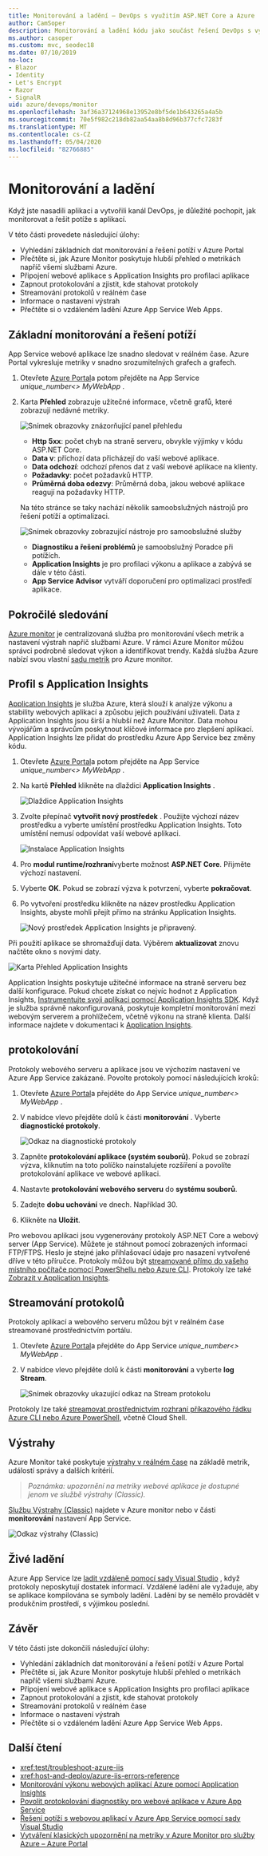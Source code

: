 ```yaml
---
title: Monitorování a ladění – DevOps s využitím ASP.NET Core a Azure
author: CamSoper
description: Monitorování a ladění kódu jako součást řešení DevOps s využitím ASP.NET Core a Azure
ms.author: casoper
ms.custom: mvc, seodec18
ms.date: 07/10/2019
no-loc:
- Blazor
- Identity
- Let's Encrypt
- Razor
- SignalR
uid: azure/devops/monitor
ms.openlocfilehash: 3af36a37124968e13952e8bf5de1b643265a4a5b
ms.sourcegitcommit: 70e5f982c218db82aa54aa8b8d96b377cfc7283f
ms.translationtype: MT
ms.contentlocale: cs-CZ
ms.lasthandoff: 05/04/2020
ms.locfileid: "82766885"
---
```

# <a name="monitor-and-debug"></a>Monitorování a ladění

Když jste nasadili aplikaci a vytvořili kanál DevOps, je důležité pochopit, jak monitorovat a řešit potíže s aplikací.

V této části provedete následující úlohy:

* Vyhledání základních dat monitorování a řešení potíží v Azure Portal
* Přečtěte si, jak Azure Monitor poskytuje hlubší přehled o metrikách napříč všemi službami Azure.
* Připojení webové aplikace s Application Insights pro profilaci aplikace
* Zapnout protokolování a zjistit, kde stahovat protokoly
* Streamování protokolů v reálném čase
* Informace o nastavení výstrah
* Přečtěte si o vzdáleném ladění Azure App Service Web Apps.

## <a name="basic-monitoring-and-troubleshooting"></a>Základní monitorování a řešení potíží

App Service webové aplikace lze snadno sledovat v reálném čase. Azure Portal vykresluje metriky v snadno srozumitelných grafech a grafech.

1. Otevřete [Azure Portal](https://portal.azure.com)a potom přejděte na App Service *unique_number\<\> MyWebApp* .

1. Karta **Přehled** zobrazuje užitečné informace, včetně grafů, které zobrazují nedávné metriky.

    ![Snímek obrazovky znázorňující panel přehledu](./media/monitoring/overview.png)

    * **Http 5xx**: počet chyb na straně serveru, obvykle výjimky v kódu ASP.NET Core.
    * **Data v**: příchozí data přicházejí do vaší webové aplikace.
    * **Data odchozí**: odchozí přenos dat z vaší webové aplikace na klienty.
    * **Požadavky**: počet požadavků HTTP.
    * **Průměrná doba odezvy**: Průměrná doba, jakou webové aplikace reagují na požadavky HTTP.

    Na této stránce se taky nachází několik samoobslužných nástrojů pro řešení potíží a optimalizaci.

    ![Snímek obrazovky zobrazující nástroje pro samoobslužné služby](./media/monitoring/wizards.png)

    * **Diagnostiku a řešení problémů** je samoobslužný Poradce při potížích.
    * **Application Insights** je pro profilaci výkonu a aplikace a zabývá se dále v této části.
    * **App Service Advisor** vytváří doporučení pro optimalizaci prostředí aplikace.

## <a name="advanced-monitoring"></a>Pokročilé sledování

[Azure monitor](/azure/monitoring-and-diagnostics/) je centralizovaná služba pro monitorování všech metrik a nastavení výstrah napříč službami Azure. V rámci Azure Monitor můžou správci podrobně sledovat výkon a identifikovat trendy. Každá služba Azure nabízí svou vlastní [sadu metrik](/azure/monitoring-and-diagnostics/monitoring-supported-metrics#microsoftwebsites-excluding-functions) pro Azure monitor.

## <a name="profile-with-application-insights"></a>Profil s Application Insights

[Application Insights](/azure/application-insights/app-insights-overview) je služba Azure, která slouží k analýze výkonu a stability webových aplikací a způsobu jejich používání uživateli. Data z Application Insights jsou širší a hlubší než Azure Monitor. Data mohou vývojářům a správcům poskytnout klíčové informace pro zlepšení aplikací. Application Insights lze přidat do prostředku Azure App Service bez změny kódu.

1. Otevřete [Azure Portal](https://portal.azure.com)a potom přejděte na App Service *unique_number\<\> MyWebApp* .
1. Na kartě **Přehled** klikněte na dlaždici **Application Insights** .

    ![Dlaždice Application Insights](./media/monitoring/app-insights.png)

1. Zvolte přepínač **vytvořit nový prostředek** . Použijte výchozí název prostředku a vyberte umístění prostředku Application Insights. Toto umístění nemusí odpovídat vaší webové aplikaci.

    ![Instalace Application Insights](./media/monitoring/new-app-insights.png)

1. Pro **modul runtime/rozhraní**vyberte možnost **ASP.NET Core**. Přijměte výchozí nastavení.
1. Vyberte **OK**. Pokud se zobrazí výzva k potvrzení, vyberte **pokračovat**.
1. Po vytvoření prostředku klikněte na název prostředku Application Insights, abyste mohli přejít přímo na stránku Application Insights.

    ![Nový prostředek Application Insights je připravený.](./media/monitoring/new-app-insights-done.png)

Při použití aplikace se shromažďují data. Výběrem **aktualizovat** znovu načtěte okno s novými daty.

![Karta Přehled Application Insights](./media/monitoring/app-insights-overview.png)

Application Insights poskytuje užitečné informace na straně serveru bez další konfigurace. Pokud chcete získat co nejvíc hodnot z Application Insights, [Instrumentujte svoji aplikaci pomocí Application Insights SDK](/azure/application-insights/app-insights-asp-net-core). Když je služba správně nakonfigurovaná, poskytuje kompletní monitorování mezi webovým serverem a prohlížečem, včetně výkonu na straně klienta. Další informace najdete v dokumentaci k [Application Insights](/azure/application-insights/app-insights-overview).

## <a name="logging"></a>protokolování

Protokoly webového serveru a aplikace jsou ve výchozím nastavení ve Azure App Service zakázané. Povolte protokoly pomocí následujících kroků:

1. Otevřete [Azure Portal](https://portal.azure.com)a přejděte do App Service *unique_number\<\> MyWebApp* .
1. V nabídce vlevo přejděte dolů k části **monitorování** . Vyberte **diagnostické protokoly**.

    ![Odkaz na diagnostické protokoly](./media/monitoring/logging.png)

1. Zapněte **protokolování aplikace (systém souborů)**. Pokud se zobrazí výzva, kliknutím na toto políčko nainstalujete rozšíření a povolíte protokolování aplikace ve webové aplikaci.
1. Nastavte **protokolování webového serveru** do **systému souborů**.
1. Zadejte **dobu uchování** ve dnech. Například 30.
1. Klikněte na **Uložit**.

Pro webovou aplikaci jsou vygenerovány protokoly ASP.NET Core a webový server (App Service). Můžete je stáhnout pomocí zobrazených informací FTP/FTPS. Heslo je stejné jako přihlašovací údaje pro nasazení vytvořené dříve v této příručce. Protokoly můžou být [streamované přímo do vašeho místního počítače pomocí PowerShellu nebo Azure CLI](/azure/app-service/web-sites-enable-diagnostic-log#download). Protokoly lze také [Zobrazit v Application Insights](/azure/app-service/web-sites-enable-diagnostic-log#how-to-view-logs-in-application-insights).

## <a name="log-streaming"></a>Streamování protokolů

Protokoly aplikací a webového serveru můžou být v reálném čase streamované prostřednictvím portálu.

1. Otevřete [Azure Portal](https://portal.azure.com)a přejděte do App Service *unique_number\<\> MyWebApp* .
1. V nabídce vlevo přejděte dolů k části **monitorování** a vyberte **log Stream**.

    ![Snímek obrazovky ukazující odkaz na Stream protokolu](./media/monitoring/log-stream.png)

Protokoly lze také [streamovat prostřednictvím rozhraní příkazového řádku Azure CLI nebo Azure PowerShell](/azure/app-service/web-sites-enable-diagnostic-log#streamlogs), včetně Cloud Shell.

## <a name="alerts"></a>Výstrahy

Azure Monitor také poskytuje [výstrahy v reálném čase](/azure/monitoring-and-diagnostics/insights-alerts-portal) na základě metrik, událostí správy a dalších kritérií.

> *Poznámka: upozornění na metriky webové aplikace je dostupné jenom ve službě výstrahy (Classic).*

[Službu Výstrahy (Classic)](/azure/monitoring-and-diagnostics/monitor-quick-resource-metric-alert-portal) najdete v Azure monitor nebo v části **monitorování** nastavení App Service.

![Odkaz výstrahy (Classic)](./media/monitoring/alerts.png)

## <a name="live-debugging"></a>Živé ladění

Azure App Service lze [ladit vzdáleně pomocí sady Visual Studio](/azure/app-service/web-sites-dotnet-troubleshoot-visual-studio#remotedebug) , když protokoly neposkytují dostatek informací. Vzdálené ladění ale vyžaduje, aby se aplikace kompilována se symboly ladění. Ladění by se nemělo provádět v produkčním prostředí, s výjimkou poslední.

## <a name="conclusion"></a>Závěr

V této části jste dokončili následující úlohy:

* Vyhledání základních dat monitorování a řešení potíží v Azure Portal
* Přečtěte si, jak Azure Monitor poskytuje hlubší přehled o metrikách napříč všemi službami Azure.
* Připojení webové aplikace s Application Insights pro profilaci aplikace
* Zapnout protokolování a zjistit, kde stahovat protokoly
* Streamování protokolů v reálném čase
* Informace o nastavení výstrah
* Přečtěte si o vzdáleném ladění Azure App Service Web Apps.

## <a name="additional-reading"></a>Další čtení

* <xref:test/troubleshoot-azure-iis>
* <xref:host-and-deploy/azure-iis-errors-reference>
* [Monitorování výkonu webových aplikací Azure pomocí Application Insights](/azure/application-insights/app-insights-azure-web-apps)
* [Povolit protokolování diagnostiky pro webové aplikace v Azure App Service](/azure/app-service/web-sites-enable-diagnostic-log)
* [Řešení potíží s webovou aplikací v Azure App Service pomocí sady Visual Studio](/azure/app-service/web-sites-dotnet-troubleshoot-visual-studio)
* [Vytváření klasických upozornění na metriky v Azure Monitor pro služby Azure – Azure Portal](/azure/monitoring-and-diagnostics/insights-alerts-portal)
